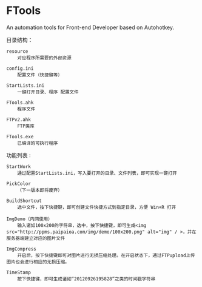 FTools
======

An automation tools for Front-end Developer based on Autohotkey.

目录结构：

	resource	
		对应程序所需要的外部资源

	config.ini	
		配置文件（快捷键等）

	StartLists.ini
		一键打开目录、程序 配置文件

	FTools.ahk
		程序文件

	FTPv2.ahk
		FTP类库

	FTools.exe
		已编译的可执行程序


功能列表 :

	StartWork
		通过配置StartLists.ini，写入要打开的目录、文件列表，即可实现一键打开

	PickColor
		（下一版本即将废弃）

	BuildShortcut
		选中文件，按下快捷键，即可创建文件快捷方式到指定目录，方便 Win+R 打开

	ImgDemo（内网使用）
		输入诸如100x200的字符串，选中，按下快捷键，即可生成<img src="http://ppms.paipaioa.com/img/demo/100x200.png" alt="img" / >，并在服务器端建立对应的图片文件

	ImgCompress
		开启后，按下快捷键即可对图片进行无损压缩处理。在开启状态下，通过FTPupload上传图片也会进行相应的无损压缩。

	TimeStamp
		按下快捷键，即可生成诸如“20120926195828”之类的时间戳字符串


	